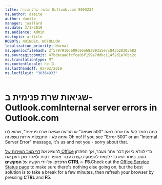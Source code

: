 ```yaml
---
title: שגיאת שרת פנימית Outlook.com 9000234
ms.author: daeite
author: daeite
manager: joallard
ms.date: 3/1/2019
ms.audience: Admin
ms.topic: article
ROBOTS: NOINDEX, NOFOLLOW
localization_priority: Normal
ms.openlocfilehash: 2f57979106609c06e68a893a5e7c843b28303a82
ms.sourcegitcommit: 47bdacaa8fcfce06f159a7ddbc114f2d1a70bc2c
ms.translationtype: MT
ms.contentlocale: he-IL
ms.lasthandoff: 03/02/2019
ms.locfileid: "30364933"
---
```

# <a name="internal-server-errors-in-outlookcom"></a><span data-ttu-id="7efeb-102">שגיאות שרת פנימית ב- Outlook.com</span><span class="sxs-lookup"><span data-stu-id="7efeb-102">Internal server errors in Outlook.com</span></span>

<span data-ttu-id="7efeb-p101">כמה נחמד לא! אם אתה רואה "500 שגיאה" או הודעת שגיאת שרת פנימית", שהוא לנו ואתה לא - התנצלות אודות נושא זה.</span><span class="sxs-lookup"><span data-stu-id="7efeb-p101">Oh no! If you see "Error 500" or an "Internal Server Error" message, it's us and not you - sorry about that.</span></span>

<span data-ttu-id="7efeb-105">להוציא את [דף מצב השירות של Office](https://portal.office.com/servicestatus) כדי לוודא כי אין דבר אחר מעבר, אך הפתרון הטוב ביותר הוא כדי לצאת להפסקה קצרה עבור מספר דקות ולאחר מכן רענן את הדפדפן על-ידי הקשה על **המקשים CTRL** ו- **F5**.</span><span class="sxs-lookup"><span data-stu-id="7efeb-105">Check out the [Office Service Status page](https://portal.office.com/servicestatus) to make sure there's nothing else going on, but the best solution is to take a break for a few minutes, then refresh your browser by pressing **CTRL** and **F5**.</span></span>